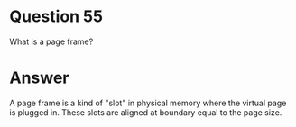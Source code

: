 
# Question 55


What is a page frame?


# Answer



A page frame is a kind of "slot" in physical memory where the virtual page is
plugged in. These slots are aligned at boundary equal to the page size.




       